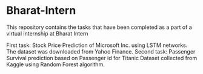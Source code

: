 # Bharat-Intern
This repository contains the tasks that have been completed as a part of a virtual internship at Bharat Intern

First task: Stock Price Prediction of Microsoft Inc. using LSTM networks. The dataset was downloaded from Yahoo Finance.
Second task: Passenger Survival prediction based on Passenger id for Titanic Dataset collected from Kaggle using Random Forest algorithm.
